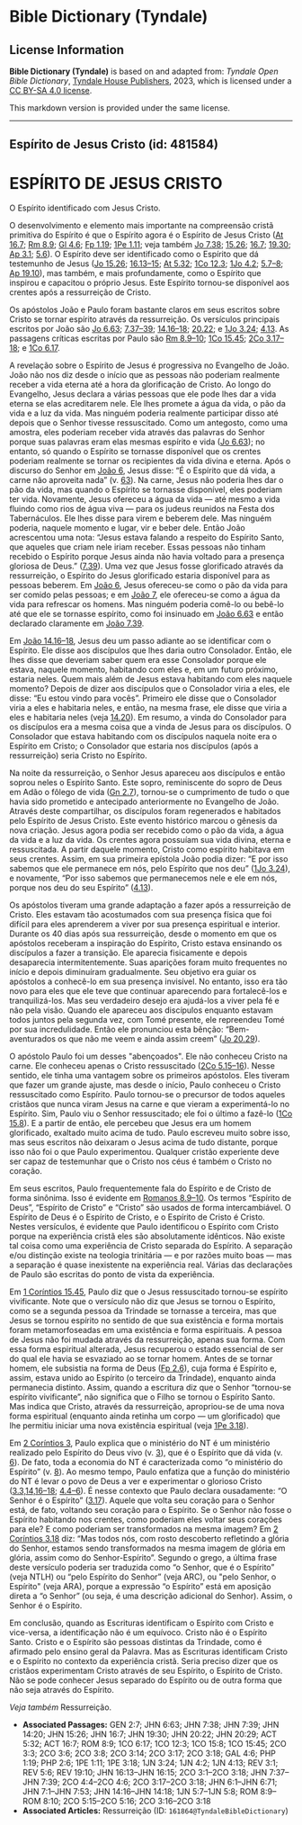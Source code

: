 # Bible Dictionary (Tyndale)

## License Information

**Bible Dictionary (Tyndale)** is based on and adapted from: _Tyndale Open Bible Dictionary_, [Tyndale House Publishers](https://tyndaleopenresources.com/), 2023, which is licensed under a [CC BY-SA 4.0 license](https://creativecommons.org/licenses/by-sa/4.0/legalcode.en).

This markdown version is provided under the same license.



--------------------------------

## Espírito de Jesus Cristo (id: 481584)

ESPÍRITO DE JESUS CRISTO
========================

O Espírito identificado com Jesus Cristo.

O desenvolvimento e elemento mais importante na compreensão cristã primitiva do Espírito é que o Espírito agora é o Espírito de Jesus Cristo ([At 16\.7](https://ref.ly/Acts16:7); [Rm 8\.9](https://ref.ly/Rom8:9); [Gl 4\.6](https://ref.ly/Gal4:6); [Fp 1\.19](https://ref.ly/Phil1:19); [1Pe 1\.11](https://ref.ly/1Pet1:11); veja também [Jo 7\.38](https://ref.ly/John7:38); [15\.26](https://ref.ly/John15:26); [16\.7](https://ref.ly/John16:7); [19\.30](https://ref.ly/John19:30); [Ap 3\.1](https://ref.ly/Rev3:1); [5\.6](https://ref.ly/Rev5:6)). O Espírito deve ser identificado como o Espírito que dá testemunho de Jesus ([Jo 15\.26](https://ref.ly/John15:26); [16\.13–15](https://ref.ly/John16:13-John16:15); [At 5\.32](https://ref.ly/Acts5:32); [1Co 12\.3](https://ref.ly/1Cor12:3); [1Jo 4\.2](https://ref.ly/1John4:2); [5\.7–8](https://ref.ly/1John5:7-1John5:8); [Ap 19\.10](https://ref.ly/Rev19:10)), mas também, e mais profundamente, como o Espírito que inspirou e capacitou o próprio Jesus. Este Espírito tornou\-se disponível aos crentes após a ressurreição de Cristo.

Os apóstolos João e Paulo foram bastante claros em seus escritos sobre Cristo se tornar espírito através da ressurreição. Os versículos principais escritos por João são [Jo 6\.63](https://ref.ly/John6:63); [7\.37–39](https://ref.ly/John7:37-John7:39); [14\.16–18](https://ref.ly/John14:16-John14:18); [20\.22](https://ref.ly/John20:22); e [1Jo 3\.24](https://ref.ly/1John3:24); [4\.13](https://ref.ly/1John4:13). As passagens críticas escritas por Paulo são [Rm 8\.9–10](https://ref.ly/Rom8:9-Rom8:10); [1Co 15\.45](https://ref.ly/1Cor15:45); [2Co 3\.17–18](https://ref.ly/2Cor3:17-2Cor3:18); e [1Co 6\.17](https://ref.ly/1Cor6:17).

A revelação sobre o Espírito de Jesus é progressiva no Evangelho de João. João não nos diz desde o início que as pessoas não poderiam realmente receber a vida eterna até a hora da glorificação de Cristo. Ao longo do Evangelho, Jesus declara a várias pessoas que ele pode lhes dar a vida eterna se elas acreditarem nele. Ele lhes promete a água da vida, o pão da vida e a luz da vida. Mas ninguém poderia realmente participar disso até depois que o Senhor tivesse ressuscitado. Como um antegosto, como uma amostra, eles poderiam receber vida através das palavras do Senhor porque suas palavras eram elas mesmas espírito e vida ([Jo 6\.63](https://ref.ly/John6:63)); no entanto, só quando o Espírito se tornasse disponível que os crentes poderiam realmente se tornar os recipientes da vida divina e eterna. Após o discurso do Senhor em [João 6](https://ref.ly/John6:1-John6:71), Jesus disse: “É o Espírito que dá vida, a carne não aproveita nada” (v. [63](https://ref.ly/John6:63)). Na carne, Jesus não poderia lhes dar o pão da vida, mas quando o Espírito se tornasse disponível, eles poderiam ter vida. Novamente, Jesus ofereceu a água da vida — até mesmo a vida fluindo como rios de água viva — para os judeus reunidos na Festa dos Tabernáculos. Ele lhes disse para virem e beberem dele. Mas ninguém poderia, naquele momento e lugar, vir e beber dele. Então João acrescentou uma nota: “Jesus estava falando a respeito do Espírito Santo, que aqueles que criam nele iriam receber. Essas pessoas não tinham recebido o Espírito porque Jesus ainda não havia voltado para a presença gloriosa de Deus.” ([7\.39](https://ref.ly/John7:39)). Uma vez que Jesus fosse glorificado através da ressurreição, o Espírito do Jesus glorificado estaria disponível para as pessoas beberem. Em [João 6](https://ref.ly/John6:1-John6:71), Jesus ofereceu\-se como o pão da vida para ser comido pelas pessoas; e em [João 7](https://ref.ly/John7:1-John7:53), ele ofereceu\-se como a água da vida para refrescar os homens. Mas ninguém poderia comê\-lo ou bebê\-lo até que ele se tornasse espírito, como foi insinuado em [João 6\.63](https://ref.ly/John6:63) e então declarado claramente em [João 7\.39](https://ref.ly/John7:39).

Em [João 14\.16–18](https://ref.ly/John14:16-John14:18), Jesus deu um passo adiante ao se identificar com o Espírito. Ele disse aos discípulos que lhes daria outro Consolador. Então, ele lhes disse que deveriam saber quem era esse Consolador porque ele estava, naquele momento, habitando com eles e, em um futuro próximo, estaria neles. Quem mais além de Jesus estava habitando com eles naquele momento? Depois de dizer aos discípulos que o Consolador viria a eles, ele disse: “Eu estou vindo para vocês”. Primeiro ele disse que o Consolador viria a eles e habitaria neles, e então, na mesma frase, ele disse que viria a eles e habitaria neles (veja [14\.20](https://ref.ly/John14:20)). Em resumo, a vinda do Consolador para os discípulos era a mesma coisa que a vinda de Jesus para os discípulos. O Consolador que estava habitando com os discípulos naquela noite era o Espírito em Cristo; o Consolador que estaria nos discípulos (após a ressurreição) seria Cristo no Espírito.

Na noite da ressurreição, o Senhor Jesus apareceu aos discípulos e então soprou neles o Espírito Santo. Este sopro, reminiscente do sopro de Deus em Adão o fôlego de vida ([Gn 2\.7](https://ref.ly/Gen2:7)), tornou\-se o cumprimento de tudo o que havia sido prometido e antecipado anteriormente no Evangelho de João. Através deste compartilhar, os discípulos foram regenerados e habitados pelo Espírito de Jesus Cristo. Este evento histórico marcou o gênesis da nova criação. Jesus agora podia ser recebido como o pão da vida, a água da vida e a luz da vida. Os crentes agora possuíam sua vida divina, eterna e ressuscitada. A partir daquele momento, Cristo como espírito habitava em seus crentes. Assim, em sua primeira epístola João podia dizer: “E por isso sabemos que ele permanece em nós, pelo Espírito que nos deu” ([1Jo 3\.24](https://ref.ly/1John3:24)), e novamente, “Por isso sabemos que permanecemos nele e ele em nós, porque nos deu do seu Espírito” ([4\.13](https://ref.ly/1John4:13)).

Os apóstolos tiveram uma grande adaptação a fazer após a ressurreição de Cristo. Eles estavam tão acostumados com sua presença física que foi difícil para eles aprenderem a viver por sua presença espiritual e interior. Durante os 40 dias após sua ressurreição, desde o momento em que os apóstolos receberam a inspiração do Espírito, Cristo estava ensinando os discípulos a fazer a transição. Ele aparecia fisicamente e depois desaparecia intermitentemente. Suas aparições foram muito frequentes no início e depois diminuíram gradualmente. Seu objetivo era guiar os apóstolos a conhecê\-lo em sua presença invisível. No entanto, isso era tão novo para eles que ele teve que continuar aparecendo para fortalecê\-los e tranquilizá\-los. Mas seu verdadeiro desejo era ajudá\-los a viver pela fé e não pela visão. Quando ele apareceu aos discípulos enquanto estavam todos juntos pela segunda vez, com Tomé presente, ele repreendeu Tomé por sua incredulidade. Então ele pronunciou esta bênção: “Bem\-aventurados os que não me veem e ainda assim creem” ([Jo 20\.29](https://ref.ly/John20:29)).

O apóstolo Paulo foi um desses "abençoados". Ele não conheceu Cristo na carne. Ele conheceu apenas o Cristo ressuscitado ([2Co 5\.15–16](https://ref.ly/2Cor5:15-2Cor5:16)). Nesse sentido, ele tinha uma vantagem sobre os primeiros apóstolos. Eles tiveram que fazer um grande ajuste, mas desde o início, Paulo conheceu o Cristo ressuscitado como Espírito. Paulo tornou\-se o precursor de todos aqueles cristãos que nunca viram Jesus na carne e que vieram a experimentá\-lo no Espírito. Sim, Paulo viu o Senhor ressuscitado; ele foi o último a fazê\-lo ([1Co 15\.8](https://ref.ly/1Cor15:8)). E a partir de então, ele percebeu que Jesus era um homem glorificado, exaltado muito acima de tudo. Paulo escreveu muito sobre isso, mas seus escritos não deixaram o Jesus acima de tudo distante, porque isso não foi o que Paulo experimentou. Qualquer cristão experiente deve ser capaz de testemunhar que o Cristo nos céus é também o Cristo no coração.

Em seus escritos, Paulo frequentemente fala do Espírito e de Cristo de forma sinônima. Isso é evidente em [Romanos 8\.9–10](https://ref.ly/Rom8:9-Rom8:10). Os termos “Espírito de Deus”, “Espírito de Cristo” e “Cristo” são usados de forma intercambiável. O Espírito de Deus é o Espírito de Cristo, e o Espírito de Cristo é Cristo. Nestes versículos, é evidente que Paulo identificou o Espírito com Cristo porque na experiência cristã eles são absolutamente idênticos. Não existe tal coisa como uma experiência de Cristo separada do Espírito. A separação e/ou distinção existe na teologia trinitária — e por razões muito boas — mas a separação é quase inexistente na experiência real. Várias das declarações de Paulo são escritas do ponto de vista da experiência.

Em [1 Coríntios 15\.45](https://ref.ly/1Cor15:45), Paulo diz que o Jesus ressuscitado tornou\-se espírito vivificante. Note que o versículo não diz que Jesus se tornou o Espírito, como se a segunda pessoa da Trindade se tornasse a terceira, mas que Jesus se tornou espírito no sentido de que sua existência e forma mortais foram metamorfoseadas em uma existência e forma espirituais. A pessoa de Jesus não foi mudada através da ressurreição, apenas sua forma. Com essa forma espiritual alterada, Jesus recuperou o estado essencial de ser do qual ele havia se esvaziado ao se tornar homem. Antes de se tornar homem, ele subsistia na forma de Deus ([Fp 2\.6](https://ref.ly/Phil2:6)), cuja forma é Espírito e, assim, estava unido ao Espírito (o terceiro da Trindade), enquanto ainda permanecia distinto. Assim, quando a escritura diz que o Senhor “tornou\-se espírito vivificante”, não significa que o Filho se tornou o Espírito Santo. Mas indica que Cristo, através da ressurreição, apropriou\-se de uma nova forma espiritual (enquanto ainda retinha um corpo — um glorificado) que lhe permitiu iniciar uma nova existência espiritual (veja [1Pe 3\.18](https://ref.ly/1Pet3:18)).

Em [2 Coríntios 3](https://ref.ly/2Cor3:1-2Cor3:18), Paulo explica que o ministério do NT é um ministério realizado pelo Espírito do Deus vivo (v. [3](https://ref.ly/2Cor3:3)), que é o Espírito que dá vida (v. [6](https://ref.ly/2Cor3:6)). De fato, toda a economia do NT é caracterizada como “o ministério do Espírito” (v. [8](https://ref.ly/2Cor3:8)). Ao mesmo tempo, Paulo enfatiza que a função do ministério do NT é levar o povo de Deus a ver e experimentar o glorioso Cristo ([3\.3,14,16–18](https://ref.ly/2Cor3:3,2Cor3:14,2Cor3:16-2Cor3:18); [4\.4–6](https://ref.ly/2Cor4:4-2Cor4:6)). É nesse contexto que Paulo declara ousadamente: “O Senhor é o Espírito” ([3\.17](https://ref.ly/2Cor3:17)). Aquele que volta seu coração para o Senhor está, de fato, voltando seu coração para o Espírito. Se o Senhor não fosse o Espírito habitando nos crentes, como poderiam eles voltar seus corações para ele? E como poderiam ser transformados na mesma imagem? Em [2 Coríntios 3\.18](https://ref.ly/2Cor3:18) diz: “Mas todos nós, com rosto descoberto refletindo a glória do Senhor, estamos sendo transformados na mesma imagem de glória em glória, assim como do Senhor\-Espírito”. Segundo o grego, a última frase deste versículo poderia ser traduzida como “o Senhor, que é o Espírito” (veja NTLH) ou “pelo Espírito do Senhor” (veja ARC), ou "pelo Senhor, o Espírito" (veja ARA), porque a expressão “o Espírito” está em aposição direta a “o Senhor” (ou seja, é uma descrição adicional do Senhor). Assim, o Senhor é o Espírito.

Em conclusão, quando as Escrituras identificam o Espírito com Cristo e vice\-versa, a identificação não é um equívoco. Cristo não é o Espírito Santo. Cristo e o Espírito são pessoas distintas da Trindade, como é afirmado pelo ensino geral da Palavra. Mas as Escrituras identificam Cristo e o Espírito no contexto da experiência cristã. Seria preciso dizer que os cristãos experimentam Cristo através de seu Espírito, o Espírito de Cristo. Não se pode conhecer Jesus separado do Espírito ou de outra forma que não seja através do Espírito.

*Veja também* Ressurreição.

* **Associated Passages:** GEN 2:7; JHN 6:63; JHN 7:38; JHN 7:39; JHN 14:20; JHN 15:26; JHN 16:7; JHN 19:30; JHN 20:22; JHN 20:29; ACT 5:32; ACT 16:7; ROM 8:9; 1CO 6:17; 1CO 12:3; 1CO 15:8; 1CO 15:45; 2CO 3:3; 2CO 3:6; 2CO 3:8; 2CO 3:14; 2CO 3:17; 2CO 3:18; GAL 4:6; PHP 1:19; PHP 2:6; 1PE 1:11; 1PE 3:18; 1JN 3:24; 1JN 4:2; 1JN 4:13; REV 3:1; REV 5:6; REV 19:10; JHN 16:13–JHN 16:15; 2CO 3:1–2CO 3:18; JHN 7:37–JHN 7:39; 2CO 4:4–2CO 4:6; 2CO 3:17–2CO 3:18; JHN 6:1–JHN 6:71; JHN 7:1–JHN 7:53; JHN 14:16–JHN 14:18; 1JN 5:7–1JN 5:8; ROM 8:9–ROM 8:10; 2CO 5:15–2CO 5:16; 2CO 3:16–2CO 3:18
* **Associated Articles:** Ressurreição (ID: `161864@TyndaleBibleDictionary`)

